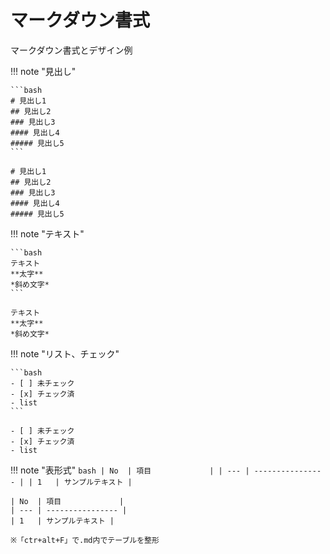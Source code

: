 # マークダウン書式

マークダウン書式とデザイン例


!!! note "見出し"

    ```bash
    # 見出し1
    ## 見出し2
    ### 見出し3
    #### 見出し4
    ##### 見出し5
    ```

    # 見出し1
    ## 見出し2
    ### 見出し3
    #### 見出し4
    ##### 見出し5

!!! note "テキスト"

    ```bash
    テキスト   
    **太字**   
    *斜め文字*   
    ```

    テキスト   
    **太字**   
    *斜め文字*   

!!! note "リスト、チェック"

    ```bash
    - [ ] 未チェック
    - [x] チェック済
    - list
    ```

    - [ ] 未チェック
    - [x] チェック済
    - list
  
!!! note "表形式"
    ```bash
    | No  | 項目             |
    | --- | ---------------- |
    | 1   | サンプルテキスト |
    ```

    | No  | 項目             |
    | --- | ---------------- |
    | 1   | サンプルテキスト |

    ※「ctr+alt+F」で.md内でテーブルを整形
